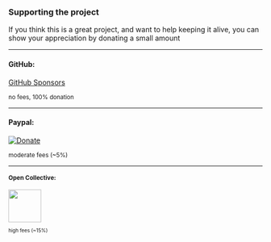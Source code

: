 ### Supporting the project

If you think this is a great project, and want to help keeping it alive, you can show your appreciation by donating a small amount

---

#### GitHub:
[GitHub Sponsors](https://github.com/sponsors/tom-englert)

<small>no fees, 100% donation</small>

---

#### Paypal:
<a href="https://www.paypal.com/cgi-bin/webscr?cmd=_s-xclick&hosted_button_id=RN8MF9PE9PYEL"><img title="Donate" src="https://www.paypalobjects.com/en_US/i/btn/btn_donate_SM.gif" alt="Donate" /></a>

<small>moderate fees (~5%)

---
#### Open Collective:
<a href="https://opencollective.com/resxresourcemanager" alt="Support">
<img style="height:65px" src="https://opencollective.com/resxresourcemanager/tiers/backer.svg?avatarHeight=72&width=200" />
</a>

<small>high fees (~15%)


